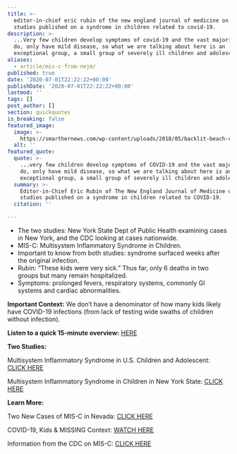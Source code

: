 ```yaml
---
title: >-
  editor-in-chief eric rubin of the new england journal of medicine on two
  studies published on a syndrome in children related to covid-19.
description: >-
  ...Very few children develop symptoms of covid-19 and the vast majority who
  do, only have mild disease, so what we are talking about here is an
  exceptional group, a small group of severely ill children and adolescents.
aliases:
  - article/mis-c-from-nejm/
published: true
date: '2020-07-01T22:22:22+00:00'
publishDate: '2020-07-01T22:22:22+00:00'
lastmod: ''
tags: []
post_author: []
section: quickquotes
is_breaking: false
featured_image:
  image: >-
    https://smarthernews.com/wp-content/uploads/2018/05/backlit-beach-children-9397001-scaled.jpg
  alt: ''
featured_quote:
  quote: >-
    ...very few children develop symptoms of COVID-19 and the vast majority who
    do, only have mild disease, so what we are talking about here is an
    exceptional group, a small group of severely ill children and adolescents.
  summary: >-
    Editor-in-Chief Eric Rubin of The New England Journal of Medicine on two
    studies published on a syndrome in children related to COVID-19.
  citation: ''

---
```

*   The two studies: New York State Dept of Public Health examining cases in New York, and the CDC looking at cases nationwide.
*   MIS-C: Multisystem Inflammatory Syndrome in Children.
*   Important to know from both studies: syndrome surfaced weeks after the original infection.
*   Rubin: “These kids were very sick.” Thus far, only 6 deaths in two groups but many remain hospitalized.
*   Symptoms: prolonged fevers, respiratory systems, commonly GI systems and cardiac abnormalities.

**Important Context:** We don’t have a denominator of how many kids likely have COVID-19 infections (from lack of testing wide swaths of children without infection).

**Listen to a quick 15-minute overview:** [HERE](\"https://www.nejm.org/action/showMediaPlayer?doi=10.1056%2FNEJMdo005808&aid=10.1056%2FNEJMe2024117&area=\")

**Two Studies:**

Multisystem Inflammatory Syndrome in U.S. Children and Adolescent: [CLICK HERE](\"https://www.nejm.org/doi/full/10.1056/NEJMoa2021680?query=recirc_curatedRelated_article\")

Multisystem Inflammatory Syndrome in Children in New York State: [CLICK HERE](\"https://www.nejm.org/doi/full/10.1056/NEJMoa2021756?query=recirc_curatedRelated_article\")

**Learn More:**

Two New Cases of MIS-C in Nevada: [CLICK HERE](\"https://www.ktnv.com/news/coronavirus/2-new-cases-of-mis-c-in-clark-county-children\")

COVID-19, Kids & MISSING Context: [WATCH HERE](\"https://smarthernews.com/article/covid-19-kids-missing-context/\")

Information from the CDC on MIS-C: [CLICK HERE](\"https://www.cdc.gov/mis-c/\")